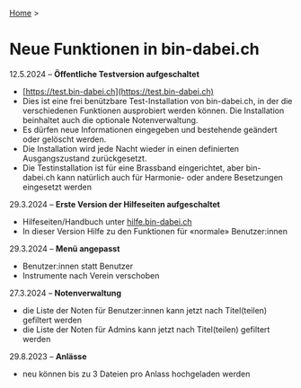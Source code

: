 [Home](/) > 

# Neue Funktionen in bin-dabei.ch

12.5.2024  – **Öffentliche Testversion aufgeschaltet**
- [https://test.bin-dabei.ch](https://test.bin-dabei.ch)
- Dies ist eine frei benützbare Test-Installation von bin-dabei.ch, in der die verschiedenen Funktionen ausprobiert werden können. Die Installation beinhaltet auch die optionale Notenverwaltung.
- Es dürfen neue Informationen eingegeben und bestehende geändert oder gelöscht werden.
- Die Installation wird jede Nacht wieder in einen definierten Ausgangszustand zurückgesetzt.
- Die Testinstallation ist für eine Brassband eingerichtet, aber bin-dabei.ch kann natürlich auch für Harmonie- oder andere Besetzungen eingesetzt werden

29.3.2024 – **Erste Version der Hilfeseiten aufgeschaltet**
- Hilfeseiten/Handbuch unter [hilfe.bin-dabei.ch](https://hilfe.bin-dabei.ch)
- In dieser Version Hilfe zu den Funktionen für «normale» Benutzer:innen

29.3.2024 – **Menü angepasst**
- Benutzer:innen statt Benutzer
- Instrumente nach Verein verschoben

27.3.2024 – **Notenverwaltung**

- die Liste der Noten für Benutzer:innen kann jetzt nach Titel(teilen) gefiltert werden
- die Liste der Noten für Admins kann jetzt nach Titel(teilen) gefiltert werden

  
29.8.2023 – **Anlässe**

- neu können bis zu 3 Dateien pro Anlass hochgeladen werden
